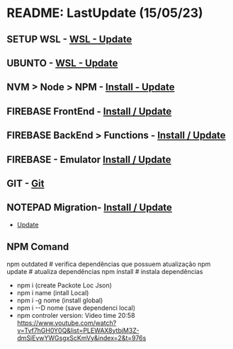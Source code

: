 # README: LastUpdate (15/05/23)

## SETUP WSL - [WSL - Update](.readme/ubunto.md)

## UBUNTO  - [WSL - Update](.readme/ubunto.md)

## NVM > Node > NPM - [Install  - Update](.readme/nvm.md)

## FIREBASE FrontEnd - [Install / Update](../front/.readme/firebase-frontend.md)

## FIREBASE BackEnd > Functions - [Install / Update](../back/.readme/firebase-functions.md)

## FIREBASE - Emulator [Install / Update](.readme/firebase-emulator.md)

## GIT - [Git](.readme/git.md)

## NOTEPAD Migration- [Install / Update](.readme/notepade-migration.md)

- [Update](#npm-comand)

## NPM Comand

npm outdated                     # verifica dependências que possuem atualização
npm update                       # atualiza dependências
npm install                      # instala dependências

- npm i (create Packote Loc Json)
- npm i name (intall Local)
- npm i -g nome (install global)
- npm i --D nome (save dependenci local)
- npm controler version: Video time 20:58
<https://www.youtube.com/watch?v=Tvf7hGH0Y0Q&list=PLEWAX8ytbjM3Z-dmSiEvwYWGsgxScKmVy&index=2&t=976s>
